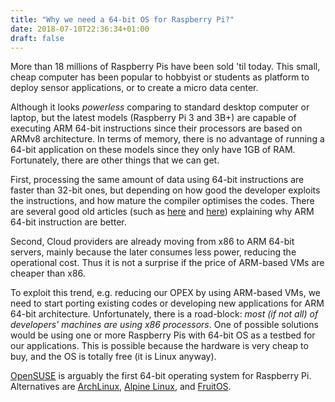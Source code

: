 ```yaml
---
title: "Why we need a 64-bit OS for Raspberry Pi?"
date: 2018-07-10T22:36:34+01:00
draft: false
---
```


More than 18 millions of Raspberry Pis have been sold 'til today.
This small, cheap computer has been popular to hobbyist or students as platform
to deploy sensor applications, or to create a micro data center.

Although it looks _powerless_ comparing to standard desktop computer or
laptop, but the latest models (Raspberry Pi 3 and 3B+) are capable of executing
ARM 64-bit instructions since their processors are based on ARMv8 architecture.
In terms of memory, there is no advantage of running a 64-bit application on
these models since they only have 1GB of RAM.
Fortunately, there are other things that we can get.

First, processing the same amount of data using 64-bit instructions are faster
than 32-bit ones, but depending on how good the developer exploits the
instructions, and how mature the compiler optimises the codes.
There are several good old articles (such as [here](http://nominolo.blogspot.com/2012/07/arms-new-64-bit-instruction-set.html)
and [here](https://lwn.net/Articles/506148/)) explaining why ARM 64-bit
instruction are better.

Second, Cloud providers are already moving from x86 to ARM 64-bit servers,
mainly because the later consumes less power, reducing the operational cost.
Thus it is not a surprise if the price of ARM-based VMs are cheaper than x86.

To exploit this trend, e.g. reducing our OPEX by using ARM-based VMs, we need
to start porting existing codes or developing new applications for ARM 64-bit
architecture.
Unfortunately, there is a road-block: _most (if not all) of developers'
machines are using x86 processors_.
One of possible solutions would be using one or more Raspberry Pis with 64-bit
OS as a testbed for our applications.
This is possible because the hardware is very cheap to buy, and the OS is
totally free (it is Linux anyway).

[OpenSUSE](https://en.opensuse.org/HCL:Raspberry_Pi3) is arguably the first
64-bit operating system for Raspberry Pi.
Alternatives are [ArchLinux](https://archlinuxarm.org/platforms/armv8/broadcom/raspberry-pi-3),
[Alpine Linux](http://alpinelinux.org),
and [FruitOS](https://fruit-testbed.org/fruitos).
